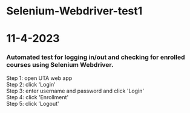 # Selenium-Webdriver-test1
# 11-4-2023

### Automated test for logging in/out and checking for enrolled courses using Selenium Webdriver. ###

Step 1: open UTA web app <br />
Step 2: click 'Login' <br />
Step 3: enter username and password and click 'Login' <br />
Step 4: click 'Enrollment' <br />
Step 5: click 'Logout' <br />
